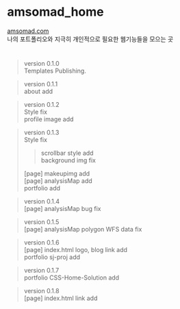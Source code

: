 # amsomad_home
[amsomad.com](https://amsomad.com) <br>
 나의 포트폴리오와 지극히 개인적으로 필요한 웹기능들을 모으는 곳

#

> version 0.1.0 <br>
> Templates Publishing.

> version 0.1.1 <br>
> about add

> version 0.1.2 <br>
> Style fix <br>
> profile image add

> version 0.1.3 <br>
> Style fix <br>
> > scrollbar style add<br>
> > background img fix
>
> [page] makeupimg add <br>
> [page] analysisMap add <br>
> portfolio add

> version 0.1.4 <br>
> [page] analysisMap bug fix <br>

> version 0.1.5 <br>
> [page] analysisMap polygon WFS data fix<br>

> version 0.1.6 <br>
> [page] index.html logo, blog link add <br>
> portfolio sj-proj add

> version 0.1.7 <br>
> portfolio CSS-Home-Solution add

> version 0.1.8 <br>
> [page] index.html link add <br>
